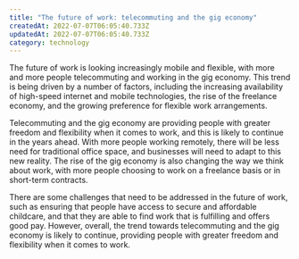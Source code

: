 ```yaml
---
title: "The future of work: telecommuting and the gig economy"
createdAt: 2022-07-07T06:05:40.733Z
updatedAt: 2022-07-07T06:05:40.733Z
category: technology
---
```


The future of work is looking increasingly mobile and flexible, with more and more people telecommuting and working in the gig economy. This trend is being driven by a number of factors, including the increasing availability of high-speed internet and mobile technologies, the rise of the freelance economy, and the growing preference for flexible work arrangements.

Telecommuting and the gig economy are providing people with greater freedom and flexibility when it comes to work, and this is likely to continue in the years ahead. With more people working remotely, there will be less need for traditional office space, and businesses will need to adapt to this new reality. The rise of the gig economy is also changing the way we think about work, with more people choosing to work on a freelance basis or in short-term contracts.

There are some challenges that need to be addressed in the future of work, such as ensuring that people have access to secure and affordable childcare, and that they are able to find work that is fulfilling and offers good pay. However, overall, the trend towards telecommuting and the gig economy is likely to continue, providing people with greater freedom and flexibility when it comes to work.
